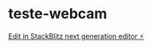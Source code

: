# teste-webcam

[Edit in StackBlitz next generation editor ⚡️](https://stackblitz.com/~/github.com/ramontribeiro/teste-webcam)